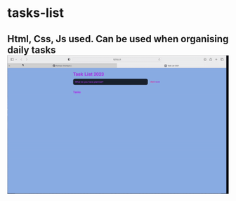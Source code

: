 # tasks-list

<h2>Html, Css, Js used. Can be used when organising daily tasks</h>


<img src="gif.gif">


